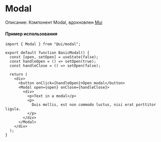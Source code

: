 # Modal

Описание: Компонент Modal, вдохновлен [Mui](https://mui.com/material-ui/react-modal/)

#### Пример использования

```tsx
import { Modal } from "@ui/modal";

export default function BasicModal() {
  const [open, setOpen] = useState(false);
  const handleOpen = () => setOpen(true);
  const handleClose = () => setOpen(false);

  return (
    <div>
      <button onClick={handleOpen}>Open modal</button>
      <Modal open={open} onClose={handleClose}>
        <div>
          <p>Text in a modal</p>
          <p>
            Duis mollis, est non commodo luctus, nisi erat porttitor ligula.
          </p>
        </div>
      </Modal>
    </div>
  );
}
```
